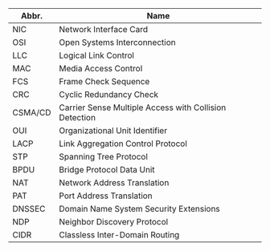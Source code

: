 
| Abbr. | Name |
| ---- | ---- |
| NIC | Network Interface Card |
| OSI | Open Systems Interconnection |
| LLC | Logical Link Control |
| MAC | Media Access Control |
| FCS | Frame Check Sequence |
| CRC | Cyclic Redundancy Check |
| CSMA/CD | Carrier Sense Multiple Access with Collision Detection |
| OUI | Organizational Unit Identifier |
| LACP | Link Aggregation Control Protocol |
| STP | Spanning Tree Protocol |
| BPDU | Bridge Protocol Data Unit |
| NAT | Network Address Translation |
| PAT | Port Address Translation |
| DNSSEC | Domain Name System Security Extensions |
| NDP | Neighbor Discovery Protocol |
| CIDR | Classless Inter-Domain Routing |
